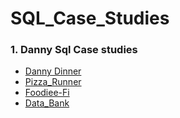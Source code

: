 # SQL_Case_Studies


### 1. Danny Sql Case studies

- [Danny Dinner](https://github.com/yaswanthteja/SQL_Dannys_Diner_CaseStudy1)
- [Pizza_Runner](https://github.com/yaswanthteja/SQL_Dannys_Pizza_Runner_CaseStudy2-)
- [Foodiee-Fi](https://github.com/yaswanthteja/SQL_Dannys_Foodiee-Fi_CaseStudy3)
- [Data_Bank ](https://github.com/yaswanthteja/SQL_Dannys_Data-Bank_CaseStudy4)
